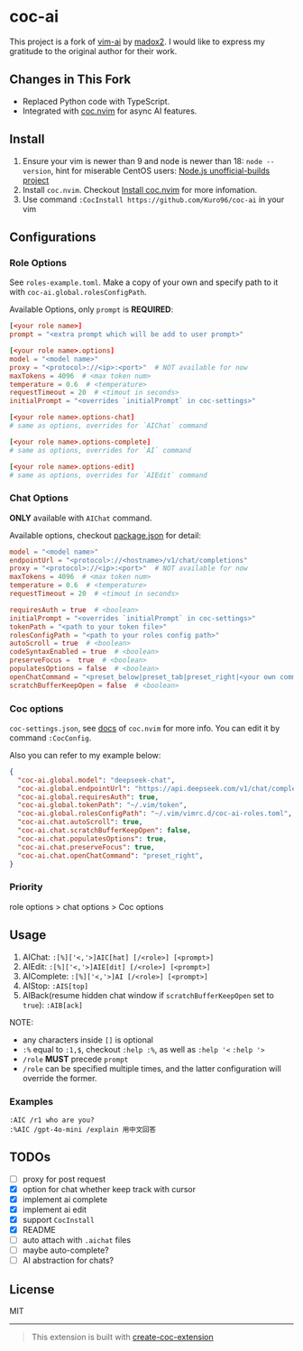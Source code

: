 # coc-ai

This project is a fork of [vim-ai](https://github.com/madox2/vim-ai) by [madox2](https://github.com/madox2).
I would like to express my gratitude to the original author for their work.

## Changes in This Fork

- Replaced Python code with TypeScript.
- Integrated with [coc.nvim](https://github.com/neoclide/coc.nvim) for async AI features.

## Install

1. Ensure your vim is newer than 9 and node is newer than 18: `node --version`,
hint for miserable CentOS users: [Node.js unofficial-builds project](https://github.com/nodejs/unofficial-builds?tab=readme-ov-file#local-installation)
2. Install `coc.nvim`. Checkout
 [Install coc.nvim](https://github.com/neoclide/coc.nvim/wiki/Install-coc.nvim)
 for more infomation.
3. Use command `:CocInstall https://github.com/Kuro96/coc-ai` in your vim

## Configurations

### Role Options

See `roles-example.toml`.
Make a copy of your own and specify path to it with `coc-ai.global.rolesConfigPath`.

Available Options, only `prompt` is **REQUIRED**:

```toml
[<your role name>]
prompt = "<extra prompt which will be add to user prompt>"

[<your role name>.options]
model = "<model name>"
proxy = "<protocol>://<ip>:<port>"  # NOT available for now
maxTokens = 4096  # <max token num>
temperature = 0.6  # <temperature>
requestTimeout = 20  # <timout in seconds>
initialPrompt = "<overrides `initialPrompt` in coc-settings>"

[<your role name>.options-chat]
# same as options, overrides for `AIChat` command

[<your role name>.options-complete]
# same as options, overrides for `AI` command

[<your role name>.options-edit]
# same as options, overrides for `AIEdit` command
```

### Chat Options

**ONLY** available with `AIChat` command.

Available options, checkout
 [package.json](https://github.com/Kuro96/coc-ai/blob/main/package.json) for detail:

```toml
model = "<model name>"
endpointUrl = "<protocol>://<hostname>/v1/chat/completions"
proxy = "<protocol>://<ip>:<port>"  # NOT available for now
maxTokens = 4096  # <max token num>
temperature = 0.6  # <temperature>
requestTimeout = 20  # <timout in seconds>

requiresAuth = true  # <boolean>
initialPrompt = "<overrides `initialPrompt` in coc-settings>"
tokenPath = "<path to your token file>"
rolesConfigPath = "<path to your roles config path>"
autoScroll = true  # <boolean>
codeSyntaxEnabled = true  # <boolean>
preserveFocus =  true  # <boolean>
populatesOptions = false  # <boolean>
openChatCommand = "<preset_below|preset_tab|preset_right|<your own command>>"
scratchBufferKeepOpen = false  # <boolean>
```

### Coc options

`coc-settings.json`, see [docs](https://github.com/neoclide/coc.nvim/wiki/Using-the-configuration-file)
of `coc.nvim` for more info. You can edit it by command `:CocConfig`.

Also you can refer to my example below:

```json
{
  "coc-ai.global.model": "deepseek-chat",
  "coc-ai.global.endpointUrl": "https://api.deepseek.com/v1/chat/completions",
  "coc-ai.global.requiresAuth": true,
  "coc-ai.global.tokenPath": "~/.vim/token",
  "coc-ai.global.rolesConfigPath": "~/.vim/vimrc.d/coc-ai-roles.toml",
  "coc-ai.chat.autoScroll": true,
  "coc-ai.chat.scratchBufferKeepOpen": false,
  "coc-ai.chat.populatesOptions": true,
  "coc-ai.chat.preserveFocus": true,
  "coc-ai.chat.openChatCommand": "preset_right",
}
```

### Priority

role options > chat options > Coc options

## Usage

1. AIChat: `:[%]['<,'>]AIC[hat] [/<role>] [<prompt>]`
2. AIEdit: `:[%]['<,'>]AIE[dit] [/<role>] [<prompt>]`
3. AIComplete: `:[%]['<,'>]AI [/<role>] [<prompt>]`
4. AIStop: `:AIS[top]`
5. AIBack(resume hidden chat window if `scratchBufferKeepOpen` set to `true`): `:AIB[ack]`

NOTE:

- any characters inside `[]` is optional
- `:%` equal to `:1,$`, checkout `:help :%`, as well as `:help '<` `:help '>`
- `/role` **MUST** precede `prompt`
- `/role` can be specified multiple times, and the latter configuration will
 override the former.

### Examples

```viml
:AIC /r1 who are you?
:%AIC /gpt-4o-mini /explain 用中文回答
```

## TODOs

- [ ] proxy for post request
- [x] option for chat whether keep track with cursor
- [x] implement ai complete
- [x] implement ai edit
- [x] support `CocInstall`
- [x] README
- [ ] auto attach with `.aichat` files
- [ ] maybe auto-complete?
- [ ] AI abstraction for chats?

## License

MIT

---

> This extension is built with [create-coc-extension](https://github.com/fannheyward/create-coc-extension)
